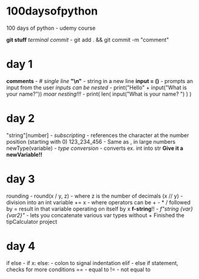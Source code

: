 # 100daysofpython

100 days of python - udemy course

**git stuff** 
 *terminal commit* - git add . && git commit -m "comment"
# day 1

**comments** - # *single line*
**"\n"** - string in a new line
**input = ()** - prompts an input from the user
   *inputs can be nested* - print("Hello" + input("What is your name?"))
   *moar nesting!!!* - print( len( input("What is your name? ") ) )

# day 2

"string"[number] - *subscripting* - references the character at the number position (starting with 0)
123_234_456 - Same as , in large numbers
newType(variable) - *type conversion* - converts ex. int into str **Give it a newVariable!!**

# day 3

rounding - round(x / y, z) - where z is the number of decimals
(x // y) - division into an int
variable += x - where operators can be + - * / followed by = result in that variable operating on itself by x
**f-string**!! - *f"string {var} {var2}"* - lets you concatenate various var types without +
Finished the tipCalculator project

# day 4

if else - if x: else: - colon to signal indentation
elif - else if statement, checks for more conditions
== - equal to
!= - not equal to